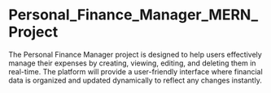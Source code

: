 # Personal_Finance_Manager_MERN_Project
The Personal Finance Manager project is designed to help users effectively manage their expenses by creating, viewing, editing, and deleting them in real-time. The platform will provide a user-friendly interface where financial data is organized and updated dynamically to reflect any changes instantly. 

